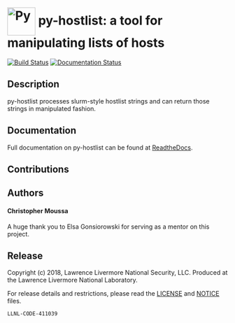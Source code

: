 # <img src="https://openclipart.org/download/284280/publicdomainq-0008487gctues.svg" width="64" valign="middle" alt="Py"/> py-hostlist: a tool for manipulating lists of hosts

[![Build Status](https://travis-ci.org/LLNL/py-hostlist.svg?branch=master)](https://travis-ci.org/LLNL/py-hostlist)
[![Documentation Status](https://readthedocs.org/projects/py-hostlist/badge/?version=latest)](https://py-hostlist.readthedocs.io/en/latest/?badge=latest)

## Description

py-hostlist processes slurm-style hostlist strings and can return those strings in manipulated fashion. 

## Documentation

Full documentation on py-hostlist can be found at [ReadtheDocs](https://py-hostlist.readthedocs.io/en/latest/index.html#).

## Contributions

## Authors

#### Christopher Moussa

A huge thank you to Elsa Gonsiorowski for serving as a mentor on this project. 

## Release

Copyright (c) 2018, Lawrence Livermore National Security, LLC.
Produced at the Lawrence Livermore National Laboratory.

For release details and restrictions, please read the [LICENSE](https://github.com/LLNL/py-hostlist/blob/master/LICENSE) and [NOTICE](https://github.com/LLNL/py-hostlist/blob/master/NOTICE) files.

`LLNL-CODE-411039`